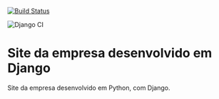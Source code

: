 [![Build Status](https://travis-ci.com/lohja/site_empresa.svg?branch=master)](https://travis-ci.com/lohja/site_empresa)

![Django CI](https://github.com/lohja/django_site/workflows/Django%20CI/badge.svg)

# Site da empresa desenvolvido em Django
Site da empresa desenvolvido em Python, com Django.
